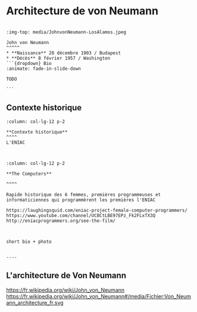 Architecture de von Neumann
===========================

````{panels}

:img-top: media/JohnvonNeumann-LosAlamos.jpeg

John von Neumann
^^^^^
* **Naissance** 28 décembre 1903 / Budapest 
* **Décès** 8 février 1957 / Washington 
```{dropdown} Bio
:animate: fade-in-slide-down

TODO

```

````
## Contexte historique


````{panels}
:column: col-lg-12 p-2

**Contexte historique**
^^^^
L'ENIAC



````

````{panels}
:column: col-lg-12 p-2

**The Computers**

^^^^

Rapide historique des 6 femmes, premières programmeuses et informaticiennes qui programmèrent les premières l'ENIAC

https://laughingsquid.com/eniac-project-female-computer-programmers/
https://www.youtube.com/channel/UCBCtLBE97EPz_Fk2FLxTX3Q
http://eniacprogrammers.org/see-the-film/



short bio + photo


----
````

## L'architecture de Von Neumann

https://fr.wikipedia.org/wiki/John_von_Neumann
https://fr.wikipedia.org/wiki/John_von_Neumann#/media/Fichier:Von_Neumann_architecture_fr.svg